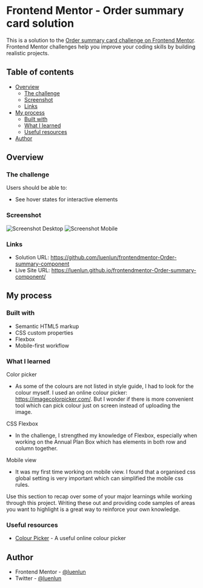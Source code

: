 # Frontend Mentor - Order summary card solution

This is a solution to the [Order summary card challenge on Frontend Mentor](https://www.frontendmentor.io/challenges/order-summary-component-QlPmajDUj). Frontend Mentor challenges help you improve your coding skills by building realistic projects.

## Table of contents

- [Overview](#overview)
  - [The challenge](#the-challenge)
  - [Screenshot](#screenshot)
  - [Links](#links)
- [My process](#my-process)
  - [Built with](#built-with)
  - [What I learned](#what-i-learned)
  - [Useful resources](#useful-resources)
- [Author](#author)

## Overview

### The challenge

Users should be able to:

- See hover states for interactive elements

### Screenshot

![Screenshot Desktop](.images/screenshot-desktop.png)
![Screenshot Mobile](.images/screenshot-mobile.png)

### Links

- Solution URL: https://github.com/luenlun/frontendmentor-Order-summary-component
- Live Site URL: https://luenlun.github.io/frontendmentor-Order-summary-component/

## My process

### Built with

- Semantic HTML5 markup
- CSS custom properties
- Flexbox
- Mobile-first workflow

### What I learned

Color picker
- As some of the colours are not listed in style guide, I had to look for the colour myself. I used an online colour picker: https://imagecolorpicker.com/. But I wonder if there is more convenient tool which can pick colour just on screen instead of uploading the image.

CSS Flexbox
- In the challenge, I strengthed my knowledge of Flexbox, especially when working on the Annual Plan Box which has elements in both row and column together.

Mobile view
- It was my first time working on mobile view. I found that a organised css global setting is very important which can simplified the mobile css rules.


Use this section to recap over some of your major learnings while working through this project. Writing these out and providing code samples of areas you want to highlight is a great way to reinforce your own knowledge.

### Useful resources

- [Colour Picker](https://imagecolorpicker.com/) - A useful online colour picker

## Author

- Frontend Mentor - [@luenlun](https://www.frontendmentor.io/profile/luenlun)
- Twitter - [@luenlun](https://www.twitter.com/luenlun)
